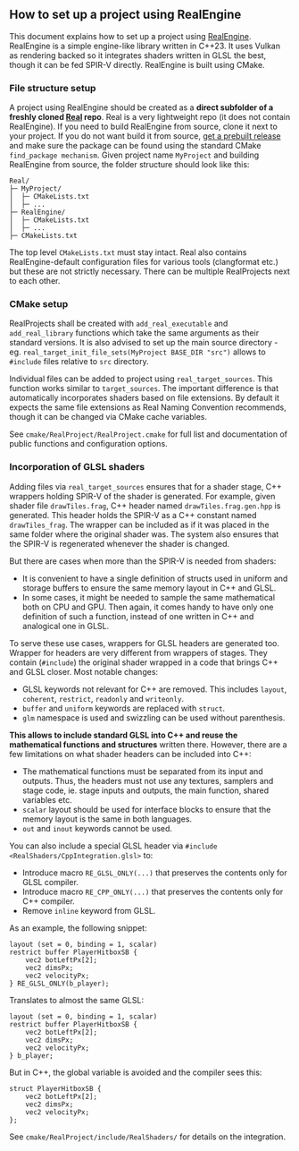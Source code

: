 ﻿## How to set up a project using RealEngine

This document explains how to set up a project using [RealEngine](https://github.com/ZADNE/RealEngine). RealEngine is a simple engine-like library written in C++23. It uses Vulkan as rendering backed so it integrates shaders written in GLSL the best, though it can be fed SPIR-V directly. RealEngine is built using CMake.

### File structure setup

A project using RealEngine should be created as a **direct subfolder of a freshly cloned [Real](https://github.com/ZADNE/Real) repo**. Real is a very lightweight repo (it does not contain RealEngine). If you need to build RealEngine from source, clone it next to your project. If you do not want build it from source, [get a prebuilt release](https://github.com/ZADNE/RealEngine/releases) and make sure the package can be found using the standard CMake `find_package mechanism`. Given project name `MyProject` and building RealEngine from source, the folder structure should look like this:

```
Real/
├─ MyProject/
│  ├─ CMakeLists.txt
│  ├─ ...
├─ RealEngine/
│  ├─ CMakeLists.txt
│  ├─ ...
├─ CMakeLists.txt
```

The top level `CMakeLists.txt` must stay intact. Real also contains RealEngine-default configuration files for various tools (clangformat etc.) but these are not strictly necessary. There can be multiple RealProjects next to each other.

### CMake setup

RealProjects shall be created with `add_real_executable` and `add_real_library` functions which take the same arguments as their standard versions. It is also advised to set up the main source directory - eg. `real_target_init_file_sets(MyProject BASE_DIR "src")` allows to `#include` files relative to `src` directory.

Individual files can be added to project using `real_target_sources`. This function works similar to `target_sources`. The important difference is that automatically incorporates shaders based on file extensions. By default it expects the same file extensions as Real Naming Convention recommends, though it can be changed via CMake cache variables.

See `cmake/RealProject/RealProject.cmake` for full list and documentation of public functions and configuration options.

### Incorporation of GLSL shaders

Adding files via `real_target_sources` ensures that for a shader stage, C++ wrappers holding SPIR-V of the shader is generated. For example, given shader file `drawTiles.frag`, C++ header named `drawTiles.frag.gen.hpp` is generated. This header holds the SPIR-V as a C++ constant named `drawTiles_frag`. The wrapper can be included as if it was placed in the same folder where the original shader was. The system also ensures that the SPIR-V is regenerated whenever the shader is changed.

But there are cases when more than the SPIR-V is needed from shaders:

* It is convenient to have a single definition of structs used in uniform and storage buffers to ensure the same memory layout in C++ and GLSL.
* In some cases, it might be needed to sample the same mathematical both on CPU and GPU. Then again, it comes handy to have only one definition of such a function, instead of one written in C++ and analogical one in GLSL.

To serve these use cases, wrappers for GLSL headers are generated too. Wrapper for headers are very different from wrappers of stages. They contain (`#include`) the original shader wrapped in a code that brings C++ and GLSL closer. Most notable changes:

* GLSL keywords not relevant for C++ are removed. This includes `layout`, `coherent`, `restrict`, `readonly` and `writeonly`.
* `buffer` and `uniform` keywords are replaced with `struct`.
* `glm` namespace is used and swizzling can be used without parenthesis.

**This allows to include standard GLSL into C++ and reuse the mathematical functions and structures** written there. However, there are a few limitations on what shader headers can be included into C++:

* The mathematical functions must be separated from its input and outputs. Thus, the headers must not use any textures, samplers and stage code, ie. stage inputs and outputs, the main function, shared variables etc.
* `scalar` layout should be used for interface blocks to ensure that the memory layout is the same in both languages.
* `out` and `inout` keywords cannot be used.

You can also include a special GLSL header via `#include <RealShaders/CppIntegration.glsl>` to:

* Introduce macro `RE_GLSL_ONLY(...)` that preserves the contents only for GLSL compiler.
* Introduce macro `RE_CPP_ONLY(...)` that preserves the contents only for C++ compiler.
* Remove `inline` keyword from GLSL.

As an example, the following snippet:

```
layout (set = 0, binding = 1, scalar)
restrict buffer PlayerHitboxSB {
    vec2 botLeftPx[2];
    vec2 dimsPx;
    vec2 velocityPx;
} RE_GLSL_ONLY(b_player);
```

Translates to almost the same GLSL:

```
layout (set = 0, binding = 1, scalar)
restrict buffer PlayerHitboxSB {
    vec2 botLeftPx[2];
    vec2 dimsPx;
    vec2 velocityPx;
} b_player;
```

But in C++, the global variable is avoided and the compiler sees this:

```
struct PlayerHitboxSB {
    vec2 botLeftPx[2];
    vec2 dimsPx;
    vec2 velocityPx;
};
```

See `cmake/RealProject/include/RealShaders/` for details on the integration.
